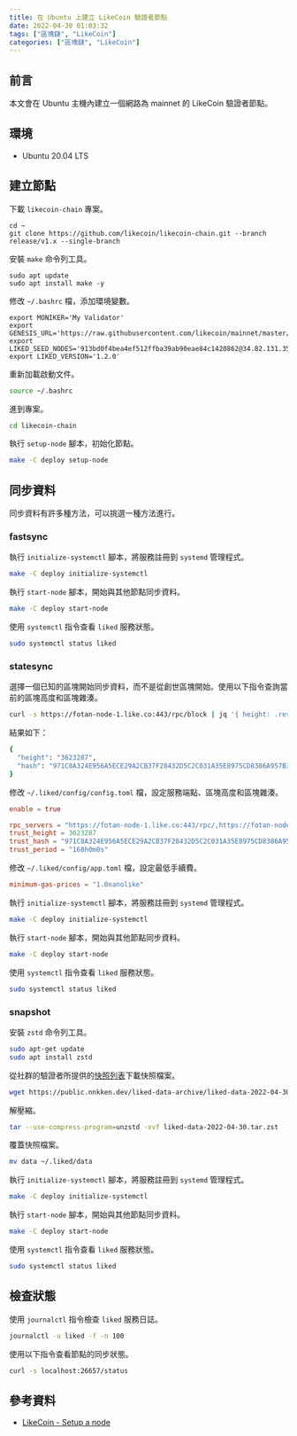 ```yaml
---
title: 在 Ubuntu 上建立 LikeCoin 驗證者節點
date: 2022-04-30 01:03:32
tags: ["區塊鏈", "LikeCoin"]
categories: ["區塊鏈", "LikeCoin"]
---
```


## 前言

本文會在 Ubuntu 主機內建立一個網路為 mainnet 的 LikeCoin 驗證者節點。

## 環境

- Ubuntu 20.04 LTS

## 建立節點

下載 `likecoin-chain` 專案。

```
cd ~
git clone https://github.com/likecoin/likecoin-chain.git --branch release/v1.x --single-branch
```

安裝 `make` 命令列工具。

```
sudo apt update
sudo apt install make -y
```

修改 `~/.bashrc` 檔，添加環境變數。

```env
export MONIKER='My Validator'
export GENESIS_URL='https://raw.githubusercontent.com/likecoin/mainnet/master/genesis.json'
export LIKED_SEED_NODES='913bd0f4bea4ef512ffba39ab90eae84c1420862@34.82.131.35:26656,e44a2165ac573f84151671b092aa4936ac305e2a@nnkken.dev:26656'
export LIKED_VERSION='1.2.0'
```

重新加載啟動文件。

```bash
source ~/.bashrc
```

進到專案。

```bash
cd likecoin-chain
```

執行 `setup-node` 腳本，初始化節點。

```bash
make -C deploy setup-node
```

## 同步資料

同步資料有許多種方法，可以挑選一種方法進行。

### fastsync

執行 `initialize-systemctl` 腳本，將服務註冊到 `systemd` 管理程式。

```bash
make -C deploy initialize-systemctl
```

執行 `start-node` 腳本，開始與其他節點同步資料。

```bash
make -C deploy start-node
```

使用 `systemctl` 指令查看 `liked` 服務狀態。

```bash
sudo systemctl status liked
```
### statesync

選擇一個已知的區塊開始同步資料，而不是從創世區塊開始。使用以下指令查詢當前的區塊高度和區塊雜湊。

```bash
curl -s https://fotan-node-1.like.co:443/rpc/block | jq '{ height: .result.block.header.height, hash: .result.block_id.hash }'
```

結果如下：

```bash
{
  "height": "3623287",
  "hash": "971C8A324E956A5ECE29A2CB37F28432D5C2C031A35E8975CD8386A957B32FCE"
}
```

修改 `~/.liked/config/config.toml` 檔，設定服務端點、區塊高度和區塊雜湊。

```toml
enable = true

rpc_servers = "https://fotan-node-1.like.co:443/rpc/,https://fotan-node-2.like.co:443/rpc/"
trust_height = 3623287
trust_hash = "971C8A324E956A5ECE29A2CB37F28432D5C2C031A35E8975CD8386A957B32FCE"
trust_period = "168h0m0s"
```

修改 `~/.liked/config/app.toml` 檔，設定最低手續費。

```toml
minimum-gas-prices = "1.0nanolike"
```

執行 `initialize-systemctl` 腳本，將服務註冊到 `systemd` 管理程式。

```bash
make -C deploy initialize-systemctl
```

執行 `start-node` 腳本，開始與其他節點同步資料。

```bash
make -C deploy start-node
```

使用 `systemctl` 指令查看 `liked` 服務狀態。

```bash
sudo systemctl status liked
```

### snapshot

安裝 `zstd` 命令列工具。

```bash
sudo apt-get update
sudo apt install zstd
```

從社群的驗證者所提供的[快照列表](https://public.nnkken.dev/liked-data-archive/)下載快照檔案。

```bash
wget https://public.nnkken.dev/liked-data-archive/liked-data-2022-04-30.tar.zst
```

解壓縮。

```bash
tar --use-compress-program=unzstd -xvf liked-data-2022-04-30.tar.zst
```

覆蓋快照檔案。

```bash
mv data ~/.liked/data
```

執行 `initialize-systemctl` 腳本，將服務註冊到 `systemd` 管理程式。

```bash
make -C deploy initialize-systemctl
```

執行 `start-node` 腳本，開始與其他節點同步資料。

```bash
make -C deploy start-node
```

使用 `systemctl` 指令查看 `liked` 服務狀態。

```bash
sudo systemctl status liked
```

## 檢查狀態

使用 `journalctl` 指令檢查 `liked` 服務日誌。

```bash
journalctl -u liked -f -n 100
```

使用以下指令查看節點的同步狀態。

```bash
curl -s localhost:26657/status
```

## 參考資料

- [LikeCoin - Setup a node](https://docs.like.co/validator/likecoin-chain-node/setup-a-node)
